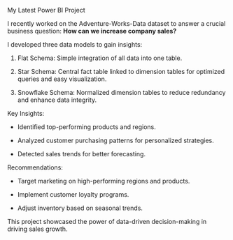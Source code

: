 My Latest Power BI Project



I recently worked on the Adventure-Works-Data dataset to answer a crucial business question: **How can we increase company sales?**



I developed three data models to gain insights:



1. Flat Schema: Simple integration of all data into one table.

2. Star Schema: Central fact table linked to dimension tables for optimized queries and easy visualization.

3. Snowflake Schema: Normalized dimension tables to reduce redundancy and enhance data integrity.



Key Insights:

- Identified top-performing products and regions.

- Analyzed customer purchasing patterns for personalized strategies.

- Detected sales trends for better forecasting.



Recommendations:

- Target marketing on high-performing regions and products.

- Implement customer loyalty programs.

- Adjust inventory based on seasonal trends.



This project showcased the power of data-driven decision-making in driving sales growth.
